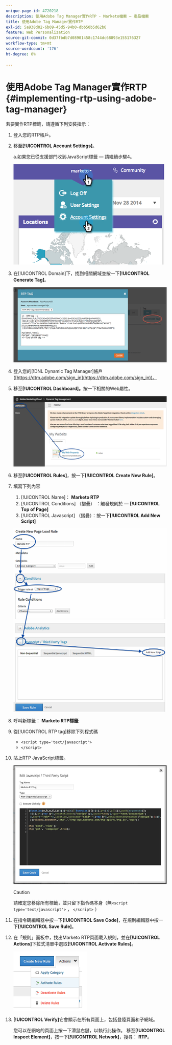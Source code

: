 ```yaml
---
unique-page-id: 4720218
description: 使用Adobe Tag Manager實作RTP - Marketo檔案 — 產品檔案
title: 使用Adobe Tag Manager實作RTP
exl-id: 5a938d02-6b09-45d5-94b0-dbb50b5d62b6
feature: Web Personalization
source-git-commit: 0d37fbdb7d08901458c1744dc68893e155176327
workflow-type: tm+mt
source-wordcount: '176'
ht-degree: 0%

---
```


# 使用Adobe Tag Manager實作RTP {#implementing-rtp-using-adobe-tag-manager}

若要實作RTP標籤，請遵循下列安裝指示：

1. 登入您的RTP帳戶。

1. 移至&#x200B;**[!UICONTROL Account Settings]**。

   a.如果您已從支援部門收到JavaScript標籤 — 請繼續步驟4。

   ![](assets/image2014-11-30-15-3a19-3a21-4.png)

1. 在[!UICONTROL Domain]下，找到相關網域並按一下&#x200B;**[!UICONTROL Generate Tag]**。

   ![](assets/image2014-11-30-15-3a20-3a17-4.png)

1. 登入您的[!DNL Dynamic Tag Manager]帳戶([https://dtm.adobe.com/sign_in](https://dtm.adobe.com/sign_in))。

1. 移至&#x200B;**[!UICONTROL Dashboard]。**&#x200B;按一下相關的Web屬性。

   ![](assets/image2014-12-3-17-3a58-3a17.png)

1. 移至&#x200B;**[!UICONTROL Rules]**，按一下&#x200B;**[!UICONTROL Create New Rule]**。

1. 填寫下列內容

   1. [!UICONTROL Name]： **Marketo RTP**
   1. [!UICONTROL Conditions] （摺疊） ：觸發規則於 — **[!UICONTROL Top of Page]**
   1. [!UICONTROL Javascript] （摺疊）：按一下&#x200B;**[!UICONTROL Add New Script]**

   ![](assets/image2014-12-3-17-3a59-3a40.png)

1. 呼叫新標籤： **Marketo RTP標籤**

1. 從[!UICONTROL RTP tag]移除下列程式碼

   * `<script type='text/javascript'>`
   * `</script>`

1. 貼上RTP JavaScript標籤。

   ![](assets/image2014-12-3-18-3a3-3a45.png)

   >[!CAUTION]
   >
   >請確定您移除所有標籤，並只留下指令碼本身（無`<script type='text/javascript'>` ， `</script>` ）

1. 在指令碼編輯器中按一下&#x200B;**[!UICONTROL Save Code]**，在規則編輯器中按一下&#x200B;**[!UICONTROL Save Rule]**。

1. 在「規則」面板中，找出Marketo RTP頁面載入規則，並在&#x200B;**[!UICONTROL Actions]**&#x200B;下拉式清單中選取&#x200B;**[!UICONTROL Activate Rules]**。

   ![](assets/image2014-12-3-18-3a4-3a14.png)

1. **[!UICONTROL Verify]**&#x200B;它會顯示在所有頁面上，包括登陸頁面和子網域。

   您可以在網站的頁面上按一下滑鼠右鍵，以執行此操作。 移至&#x200B;**[!UICONTROL Inspect Element]**，按一下&#x200B;**[!UICONTROL Network]**，搜尋： **RTP**。
